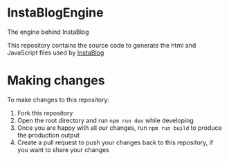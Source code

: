 # InstaBlogEngine
The engine behind InstaBlog

This repository contains the source code to generate the html and JavaScript files used by [InstaBlog](https://github.com/quintonn/InstaBlog)

# Making changes
To make changes to this repository:
1. Fork this repository
2. Open the root directory and run `npm run dev` while developing
3. Once you are happy with all our changes, run `npm run build` to produce the production output
4. Create a pull request to push your changes back to this repository, if you want to share your changes
